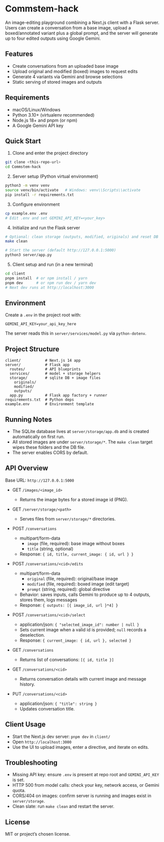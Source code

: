 # Commstem-hack

An image-editing playground combining a Next.js client with a Flask server. Users can create a conversation from a base image, upload a boxed/annotated variant plus a global prompt, and the server will generate up to four edited outputs using Google Gemini.

## Features
- Create conversations from an uploaded base image
- Upload original and modified (boxed) images to request edits
- Generate 4 variants via Gemini and browse selections
- Static serving of stored images and outputs

## Requirements
- macOS/Linux/Windows
- Python 3.10+ (virtualenv recommended)
- Node.js 18+ and pnpm (or npm)
- A Google Gemini API key

## Quick Start

1) Clone and enter the project directory
```bash
git clone <this-repo-url>
cd Commstem-hack
```

2) Server setup (Python virtual environment)
```bash
python3 -m venv venv
source venv/bin/activate   # Windows: venv\\Scripts\\activate
pip install -r requirements.txt
```

3) Configure environment
```bash
cp example.env .env
# Edit .env and set GEMINI_API_KEY=<your_key>
```

4) Initialize and run the Flask server
```bash
# Optional: clean storage (outputs, modified, originals) and reset DB
make clean

# Start the server (default http://127.0.0.1:5000)
python3 server/app.py
```

5) Client setup and run (in a new terminal)
```bash
cd client
pnpm install  # or npm install / yarn
pnpm dev      # or npm run dev / yarn dev
# Next dev runs at http://localhost:3000
```

## Environment
Create a `.env` in the project root with:
```
GEMINI_API_KEY=your_api_key_here
```
The server reads this in `server/services/model.py` via `python-dotenv`.

## Project Structure
```
client/           # Next.js 14 app
server/           # Flask app
  routes/         # API blueprints
  services/       # model + storage helpers
  storage/        # sqlite DB + image files
    originals/
    modified/
    outputs/
  app.py          # Flask app factory + runner
requirements.txt  # Python deps
example.env       # Environment template
```

## Running Notes
- The SQLite database lives at `server/storage/app.db` and is created automatically on first run.
- All stored images are under `server/storage/*`. The `make clean` target wipes these folders and the DB file.
- The server enables CORS by default.

## API Overview

Base URL: `http://127.0.0.1:5000`

- GET `/images/<image_id>`
  - Returns the image bytes for a stored image id (PNG).

- GET `/server/storage/<path>`
  - Serves files from `server/storage/*` directories.

- POST `/conversations`
  - multipart/form-data
    - `image` (file, required): base image without boxes
    - `title` (string, optional)
  - Response: `{ id, title, current_image: { id, url } }`

- POST `/conversations/<cid>/edits`
  - multipart/form-data
    - `original` (file, required): original/base image
    - `modified` (file, required): boxed image (edit target)
    - `prompt`   (string, required): global directive
  - Behavior: saves inputs, calls Gemini to produce up to 4 outputs, stores them, logs messages
  - Response: `{ outputs: [{ image_id, url }*4] }`

- POST `/conversations/<cid>/select`
  - application/json: `{ "selected_image_id": number | null }`
  - Sets current image when a valid id is provided; `null` records a deselection.
  - Response: `{ current_image: { id, url }, selected }`

- GET `/conversations`
  - Returns list of conversations: `[{ id, title }]`

- GET `/conversations/<cid>`
  - Returns conversation details with current image and message history.

- PUT `/conversations/<cid>`
  - application/json: `{ "title": string }`
  - Updates conversation title.

## Client Usage
- Start the Next.js dev server: `pnpm dev` in `client/`
- Open `http://localhost:3000`
- Use the UI to upload images, enter a directive, and iterate on edits.

## Troubleshooting
- Missing API key: ensure `.env` is present at repo root and `GEMINI_API_KEY` is set.
- HTTP 500 from model calls: check your key, network access, or Gemini quota.
- CORS/404 on images: confirm server is running and images exist in `server/storage`.
- Clean slate: run `make clean` and restart the server.

## License
MIT or project’s chosen license.

